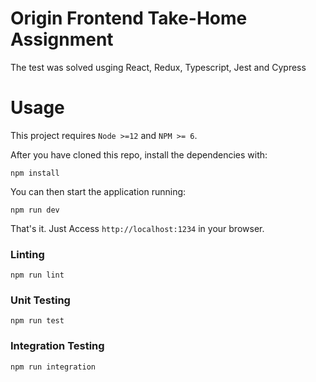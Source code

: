 # Origin Frontend Take-Home Assignment

The test was solved usging React, Redux, Typescript, Jest and Cypress

# Usage

This project requires `Node >=12` and `NPM >= 6`.

After you have cloned this repo, install the dependencies with:

```
npm install
```

You can then start the application running:

```
npm run dev
```

That's it. Just Access `http://localhost:1234` in your browser.

### Linting

```
npm run lint
```

### Unit Testing

```
npm run test
```

### Integration Testing

```
npm run integration
```
